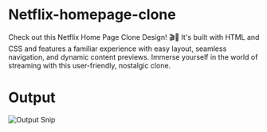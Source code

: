 # Netflix-homepage-clone

Check out this Netflix Home Page Clone Design! 🎬🍿 It's built with HTML and CSS and features a familiar experience with easy layout, seamless navigation, and dynamic content previews. Immerse yourself in the world of streaming with this user-friendly, nostalgic clone.

# Output

![Output Snip](./Images/Output.png "This will be the final output")
